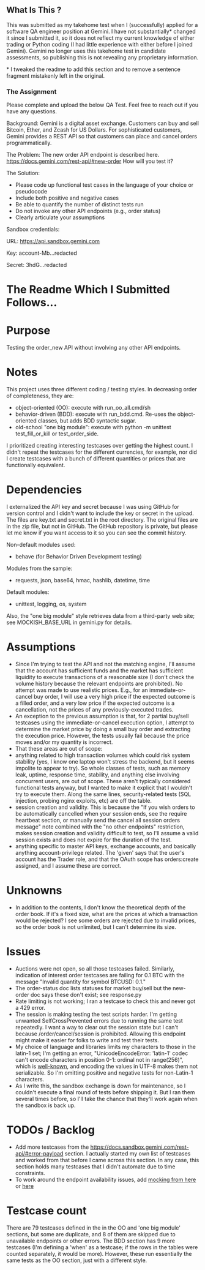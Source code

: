 ## What Is This ?
This was submitted as my takehome test when I (successfully) applied for a software QA engineer position at Gemini. I have not substantially* changed it since I submitted it, so it does not reflect my current knowledge of either trading or Python coding (I had little experience with either before I joined Gemini). Gemini no longer uses this takehome test in candidate assessments, so publishing this is not revealing any proprietary information.

\* I tweaked the readme to add this section and to remove a sentence fragment mistakenly left in the original.

### The Assignment

Please complete and upload the below QA Test. Feel free to reach out if you have any questions.

Background:
Gemini is a digital asset exchange. Customers can buy and sell Bitcoin, Ether, and Zcash for US Dollars. For sophisticated customers, Gemini provides a REST API so that customers can place and cancel orders programmatically. 

The Problem:
The new order API endpoint is described here.
https://docs.gemini.com/rest-api/#new-order
How will you test it?

The Solution:
- Please code up functional test cases in the language of your choice or pseudocode
- Include both positive and negative cases
- Be able to quantify the number of distinct tests run
- Do not invoke any other API endpoints (e.g., order status)
- Clearly articulate your assumptions

Sandbox credentials: 

URL: https://api.sandbox.gemini.com

Key: account-Mb...redacted

Secret: 3hdG...redacted

# The Readme Which I Submitted Follows...

# Purpose

Testing the order_new API without involving any other API endpoints.

# Notes

This project uses three different coding / testing styles. In decreasing order of completeness, they are:
* object-oriented (OO): execute with run_oo_all.cmd/sh
* behavior-driven (BDD): execute with run_bdd.cmd. Re-uses the object-oriented classes, but adds BDD syntactic sugar.
* old-school "one big module": execute with python -m unittest test_fill_or_kill or test_order_side.

I prioritized creating interesting testcases over getting the highest count. I didn't repeat the testcases for the different currencies, for example, nor did I create testcases with a bunch of different quantities or prices that are functionally equivalent.

# Dependencies

I externalized the API key and secret because I was using GitHub for version control and I didn't want to include the key or secret in the upload. The files are key.txt and secret.txt in the root directory. The original files are in the zip file, but not in GitHub. The GitHub repository is private, but please let me know if you want access to it so you can see the commit history. 

Non-default modules used:
* behave (for Behavior Driven Development testing)

Modules from the sample:
* requests, json, base64, hmac, hashlib, datetime, time

Default modules:
* unittest, logging, os, system

Also, the "one big module" style retrieves data from a third-party web site; see MOCKISH_BASE_URL in gemini.py for details.

# Assumptions

* Since I'm trying to test the API and not the matching engine, I'll assume that the account has sufficient funds and the market has sufficient liquidity to execute transactions of a reasonable size (I don't check the volume history because the relevant endpoints are prohibited). No attempt was made to use realistic prices. E.g., for an immediate-or-cancel buy order, I will use a very high price if the expected outcome is a filled order, and a very low price if the expected outcome is a cancellation, not the prices of any previously-executed trades.
* An exception to the previous assumption is that, for 2 partial buy/sell testcases using the immediate-or-cancel execution option, I attempt to determine the market price by doing a small buy order and extracting the execution price. However, the tests usually fail because the price moves and/or my quantity is incorrect.
* That these areas are out of scope:
 * anything related to high transaction volumes which could risk system stability (yes, I know one laptop won't stress the backend, but it seems impolite to appear to try). So whole classes of tests, such as memory leak, uptime, response time, stability, and anything else involving concurrent users, are out of scope. These aren't typically considered functional tests anyway, but I wanted to make it explicit that I wouldn't try to execute them. Along the same lines, security-related tests (SQL injection, probing nginx exploits, etc) are off the table.
  * session creation and validity. This is because the "If you wish orders to be automatically cancelled when your session ends, see the require heartbeat section, or manually send the cancel all session orders message" note combined with the "no other endpoints" restriction, makes session creation and validity difficult to test, so I'll assume a valid session exists and does not expire for the duration of the test.
 * anything specific to master API keys, exchange accounts, and basically anything account-privilege related. The 'given' says that the user's account has the Trader role, and that the OAuth scope has orders:create assigned, and I assume these are correct.

# Unknowns

* In addition to the contents, I don't know the theoretical depth of the order book. If it's a fixed size, what are the prices at which a transaction would be rejected? I see some orders are rejected due to invalid prices, so the order book is not unlimited, but I can't determine its size.

# Issues

* Auctions were not open, so all those testcases failed. Similarly, indication of interest order testcases are failing for 0.1 BTC with the message "Invalid quantity for symbol BTCUSD: 0.1."
* The order-status doc lists statuses for market buy/sell but the new-order doc says these don't exist; see response.py
* Rate limiting is not working; I ran a testcase to check this and never got a 429 error.
* The session is making testing the test scripts harder. I'm getting unwanted SelfCrossPrevented errors due to running the same test repeatedly. I want a way to clear out the session state but I can't because /order/cancel/session is prohibited. Allowing this endpoint might make it easier for folks to write and test their tests.
* My choice of language and libraries limits my characters to those in the latin-1 set; I'm getting an error, "UnicodeEncodeError: 'latin-1' codec can't encode characters in position 0-1: ordinal not in range(256)", which is [well-known](https://stackoverflow.com/questions/34618149/post-unicode-string-to-web-service-using-python-requests-library), and encoding the values in UTF-8 makes them not serializable. So I'm omitting positive and negative tests for non-Latin-1 characters.
* As I write this, the sandbox exchange is down for maintenance, so I couldn't execute a final round of tests before shipping it. But I ran them several times before, so I'll take the chance that they'll work again when the sandbox is back up.

# TODOs / Backlog

* Add more testcases from the https://docs.sandbox.gemini.com/rest-api/#error-payload section. I actually started my own list of testcases and worked from that before I came across this section. In any case, this section holds many testcases that I didn't automate due to time constraints.
* To work around the endpoint availability issues, add [mocking from here](https://realpython.com/testing-third-party-apis-with-mocks/) or [here](https://mydeveloperplanet.com/2020/03/11/how-to-mock-a-rest-api-in-python/) 

# Testcase count

There are 79 testcases defined in the in the OO and 'one big module' sections, but some are duplicate, and 8 of them are skipped due to unavailable endpoints or other errors. The BDD section has 9 more testcases (I'm defining a 'when' as a testcase; if the rows in the tables were counted separately, it would be more). However, these run essentially the same tests as the OO section, just with a different style.
